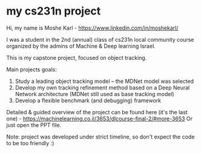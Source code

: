 # my cs231n project

Hi, my name is Moshe Karl - https://www.linkedin.com/in/moshekarl/

I was a student in the 2nd (annual) class of cs231n local community course organized by the admins of Machine & Deep learning Israel.

This is my capstone project, focused on object tracking.

Main projects goals:
1. Study a leading object tracking model – the MDNet model was selected
2. Develop my own tracking refinement method based on a Deep Neural Network architecture (MDNet still used as base tracking model) 
3. Develop a flexible benchmark (and debugging) framework 

Detailed & guided overview of the project can be found here (it's the last one) - https://machinelearning.co.il/3653/dlcourse-final-2/#more-3653
Or just open the PPT file. 

Note: project was developed under strict timeline, so don't expect the code to be too friendly :)
